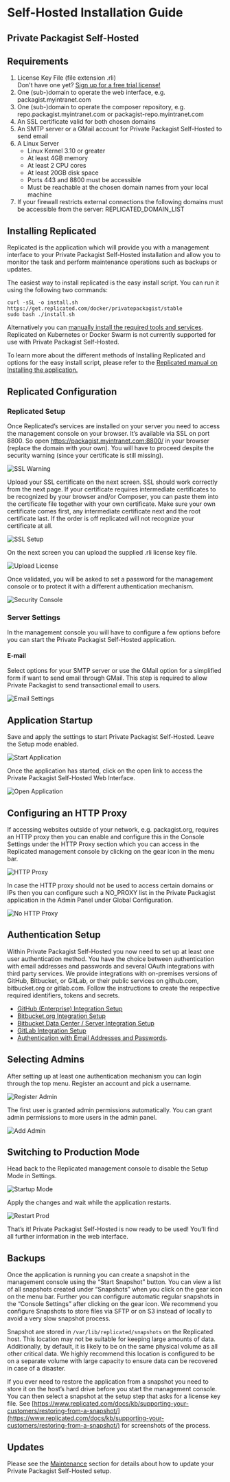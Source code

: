# Self-Hosted Installation Guide
## Private Packagist Self-Hosted

## Requirements

1. License Key File (file extension .rli)<br>Don't have one yet? [Sign up for a free trial license!](https://packagist.com/self-hosted)
2. One (sub-)domain to operate the web interface, e.g. packagist.myintranet.com
3. One (sub-)domain to operate the composer repository, e.g. repo.packagist.myintranet.com or packagist-repo.myintranet.com
4. An SSL certificate valid for both chosen domains
5. An SMTP server or a GMail account for Private Packagist Self-Hosted to send email
6. A Linux Server
    * Linux Kernel 3.10 or greater
    * At least 4GB memory
    * At least 2 CPU cores
    * At least 20GB disk space
    * Ports 443 and 8800 must be accessible
    * Must be reachable at the chosen domain names from your local machine
7. If your firewall restricts external connections the following domains must be accessible from the server:
REPLICATED_DOMAIN_LIST

## Installing Replicated
Replicated is the application which will provide you with a management interface to your Private Packagist Self-Hosted installation and allow you to monitor the task and perform maintenance operations such as backups or updates.

The easiest way to install replicated is the easy install script. You can run it using the following two commands:
```
curl -sSL -o install.sh https://get.replicated.com/docker/privatepackagist/stable
sudo bash ./install.sh
```

Alternatively you can [manually install the required tools and services](https://help.replicated.com/docs/native/customer-installations/installing-manually/). Replicated on Kubernetes or Docker Swarm is not currently supported for use with Private Packagist Self-Hosted.

To learn more about the different methods of Installing Replicated and options for the easy install script, please refer to the [Replicated manual on Installing the application.](https://help.replicated.com/docs/native/customer-installations/installing-via-script/#flags)

## Replicated Configuration
### Replicated Setup
Once Replicated’s services are installed on your server you need to access the management console on your browser. It’s available via SSL on port 8800. So open https://packagist.myintranet.com:8800/ in your browser (replace the domain with your own). You will have to proceed despite the security warning (since your certificate is still missing).

![SSL Warning](/Resources/public/img/docs/self-hosted/01-ssl-warning.png)

Upload your SSL certificate on the next screen. SSL should work correctly from the next page. If your certificate requires intermediate certificates to be recognized by your browser and/or Composer, you can paste them into the certificate file together with your own certificate. Make sure your own certificate comes first, any intermediate certificate next and the root certificate last. If the order is off replicated will not recognize your certificate at all.

![SSL Setup](/Resources/public/img/docs/self-hosted/02-ssl-setup.png)

On the next screen you can upload the supplied .rli license key file.

![Upload License](/Resources/public/img/docs/self-hosted/03-upload-license.png)

Once validated, you will be asked to set a password for the management console or to protect it with a different authentication mechanism.

![Security Console](/Resources/public/img/docs/self-hosted/04-secure-console.png)

### Server Settings
In the management console you will have to configure a few options before you can start the Private Packagist Self-Hosted application.

#### E-mail
Select options for your SMTP server or use the GMail option for a simplified form if want to send email through GMail. This step is required to allow Private Packagist to send transactional email to users.

![Email Settings](/Resources/public/img/docs/self-hosted/05-email-settings.png)

## Application Startup
Save and apply the settings to start Private Packagist Self-Hosted. Leave the Setup mode enabled.

![Start Application](/Resources/public/img/docs/self-hosted/06-save-start.png)

Once the application has started, click on the open link to access the Private Packagist Self-Hosted Web Interface.

![Open Application](/Resources/public/img/docs/self-hosted/07-started-open.png)

## Configuring an HTTP Proxy
If accessing websites outside of your network, e.g. packagist.org, requires an HTTP proxy then you can
enable and configure this in the Console Settings under the HTTP Proxy section which you can access in
the Replicated management console by clicking on the gear icon in the menu bar.

![HTTP Proxy](/Resources/public/img/docs/self-hosted/07-01-http-proxy.png)

In case the HTTP proxy should not be used to access certain domains or IPs then you can configure such
a NO_PROXY list in the Private Packagist application in the Admin Panel under Global Configuration.

![No HTTP Proxy](/Resources/public/img/docs/self-hosted/07-02-http-proxy-no-proxy.png)

## Authentication Setup
Within Private Packagist Self-Hosted you now need to set up at least one user authentication method. You have the choice between authentication with email addresses and passwords and several OAuth integrations with third party services.
We provide integrations with on-premises versions of GitHub, Bitbucket, or GitLab, or their public services on github.com, bitbucket.org or gitlab.com. Follow the instructions to create the respective required identifiers, tokens and secrets.

* [GitHub (Enterprise) Integration Setup](./github-integration-setup.md)
* [Bitbucket.org Integration Setup](./bitbucket-integration-setup.md)
* [Bitbucket Data Center / Server Integration Setup](./bitbucket-server-integration-setup.md)
* [GitLab Integration Setup](./gitlab-integration-setup.md)
* [Authentication with Email Addresses and Passwords](./authentication-email-addresses-passwords-setup.md).

## Selecting Admins
After setting up at least one authentication mechanism you can login through the top menu. Register an account and pick a username.

![Register Admin](/Resources/public/img/docs/self-hosted/09-register-admin.png)

The first user is granted admin permissions automatically. You can grant admin permissions to more users in the admin panel.

![Add Admin](/Resources/public/img/docs/self-hosted/10-add-admin.png)

## Switching to Production Mode
Head back to the Replicated management console to disable the Setup Mode in Settings.

![Startup Mode](/Resources/public/img/docs/self-hosted/11-startup-mode.png)

Apply the changes and wait while the application restarts.

![Restart Prod](/Resources/public/img/docs/self-hosted/12-restart-prod.png)

That’s it! Private Packagist Self-Hosted is now ready to be used! You’ll find all further information in the web interface.

## Backups
Once the application is running you can create a snapshot in the management console using the “Start Snapshot” button. You can view a list of all snapshots created under “Snapshots” when you click on the gear icon on the menu bar. Further you can configure automatic regular snapshots in the “Console Settings” after clicking on the gear icon. We recommend you configure Snapshots to store files via SFTP or on S3 instead of locally to avoid a very slow snapshot process.

Snapshot are stored in ``/var/lib/replicated/snapshots`` on the Replicated host. This location may not be suitable for keeping large amounts of data. Additionally, by default, it is likely to be on the same physical volume as all other critical data. We highly recommend this location is configured to be on a separate volume with large capacity to ensure data can be recovered in case of a disaster.

If you ever need to restore the application from a snapshot you need to store it on the host’s hard drive before you start the management console. You can then select a snapshot at the setup step that asks for a license key file. See [https://www.replicated.com/docs/kb/supporting-your-customers/restoring-from-a-snapshot/](https://www.replicated.com/docs/kb/supporting-your-customers/restoring-from-a-snapshot/) for screenshots of the process.

## Updates
Please see the [Maintenance](./maintenance.md) section for details about how to update your Private Packagist Self-Hosted setup.
